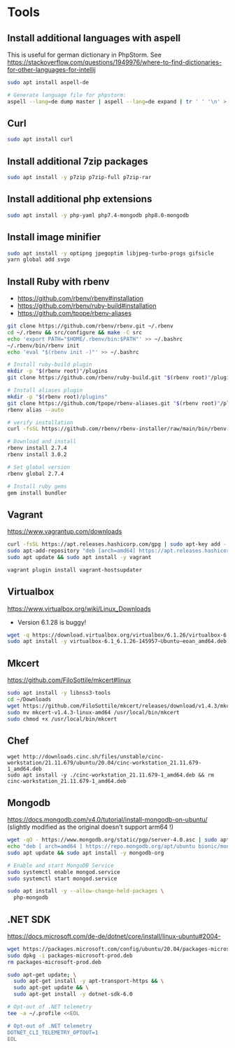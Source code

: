 # Tools

## Install additional languages with aspell

This is useful for german dictionary in PhpStorm. See https://stackoverflow.com/questions/1949976/where-to-find-dictionaries-for-other-languages-for-intellij

```bash
sudo apt install aspell-de

# Generate language file for phpstorm:
aspell --lang=de dump master | aspell --lang=de expand | tr ' ' '\n' > de.dic
```

## Curl

```bash
sudo apt install curl
```

## Install additional 7zip packages

```bash
sudo apt install -y p7zip p7zip-full p7zip-rar
```

## Install additional php extensions

```bash
sudo apt install -y php-yaml php7.4-mongodb php8.0-mongodb
```

## Install image minifier

```bash
sudo apt install -y optipng jpegoptim libjpeg-turbo-progs gifsicle
yarn global add svgo
```

## Install Ruby with rbenv

* https://github.com/rbenv/rbenv#installation
* https://github.com/rbenv/ruby-build#installation
* https://github.com/tpope/rbenv-aliases

```bash
git clone https://github.com/rbenv/rbenv.git ~/.rbenv
cd ~/.rbenv && src/configure && make -C src
echo 'export PATH="$HOME/.rbenv/bin:$PATH"' >> ~/.bashrc
~/.rbenv/bin/rbenv init
echo 'eval "$(rbenv init -)"' >> ~/.bashrc

# Install ruby-build plugin
mkdir -p "$(rbenv root)"/plugins
git clone https://github.com/rbenv/ruby-build.git "$(rbenv root)"/plugins/ruby-build

# Install aliases plugin
mkdir -p "$(rbenv root)/plugins"
git clone https://github.com/tpope/rbenv-aliases.git "$(rbenv root)"/plugins/rbenv-aliases
rbenv alias --auto

# verify installation
curl -fsSL https://github.com/rbenv/rbenv-installer/raw/main/bin/rbenv-doctor | bash

# Download and install
rbenv install 2.7.4
rbenv install 3.0.2

# Set global version
rbenv global 2.7.4

# Install ruby gems
gem install bundler
```

## Vagrant

https://www.vagrantup.com/downloads

```bash
curl -fsSL https://apt.releases.hashicorp.com/gpg | sudo apt-key add -
sudo apt-add-repository "deb [arch=amd64] https://apt.releases.hashicorp.com $(lsb_release -cs) main"
sudo apt update && sudo apt install -y vagrant

vagrant plugin install vagrant-hostsupdater
```

## Virtualbox

https://www.virtualbox.org/wiki/Linux_Downloads

* Version 6.1.28 is buggy!

```bash
wget -q https://download.virtualbox.org/virtualbox/6.1.26/virtualbox-6.1_6.1.26-145957~Ubuntu~eoan_amd64.deb
sudo apt install -y virtualbox-6.1_6.1.26-145957~Ubuntu~eoan_amd64.deb && rm virtualbox-6.1_6.1.26-145957~Ubuntu~eoan_amd64.deb
```

## Mkcert

https://github.com/FiloSottile/mkcert#linux

```bash
sudo apt install -y libnss3-tools
cd ~/Downloads
wget https://github.com/FiloSottile/mkcert/releases/download/v1.4.3/mkcert-v1.4.3-linux-amd64
sudo mv mkcert-v1.4.3-linux-amd64 /usr/local/bin/mkcert
sudo chmod +x /usr/local/bin/mkcert
```

## Chef

```
wget http://downloads.cinc.sh/files/unstable/cinc-workstation/21.11.679/ubuntu/20.04/cinc-workstation_21.11.679-1_amd64.deb
sudo apt install -y ./cinc-workstation_21.11.679-1_amd64.deb && rm cinc-workstation_21.11.679-1_amd64.deb
```

## Mongodb

https://docs.mongodb.com/v4.0/tutorial/install-mongodb-on-ubuntu/ (slightly modified as the original doesn't support arm64 !)

```bash
wget -qO - https://www.mongodb.org/static/pgp/server-4.0.asc | sudo apt-key add -
echo "deb [ arch=amd64 ] https://repo.mongodb.org/apt/ubuntu bionic/mongodb-org/4.0 multiverse" | sudo tee /etc/apt/sources.list.d/mongodb-org-4.0.list
sudo apt update && sudo apt install -y mongodb-org

# Enable and start MongoDB Service
sudo systemctl enable mongod.service
sudo systemctl start mongod.service

sudo apt install -y --allow-change-held-packages \
  php-mongodb
```

## .NET SDK

https://docs.microsoft.com/de-de/dotnet/core/install/linux-ubuntu#2004-

```bash
wget https://packages.microsoft.com/config/ubuntu/20.04/packages-microsoft-prod.deb -O packages-microsoft-prod.deb
sudo dpkg -i packages-microsoft-prod.deb
rm packages-microsoft-prod.deb

sudo apt-get update; \
  sudo apt-get install -y apt-transport-https && \
  sudo apt-get update && \
  sudo apt-get install -y dotnet-sdk-6.0

# Opt-out of .NET telemetry
tee -a ~/.profile <<EOL

# Opt-out of .NET telemetry
DOTNET_CLI_TELEMETRY_OPTOUT=1
EOL
```
